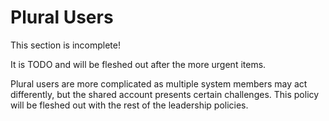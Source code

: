 # Plural Users

<div class="warning">
This section is incomplete! 

It is TODO and will be fleshed out after the more urgent items.
</div>

Plural users are more complicated as multiple system members may act differently, but the shared account presents certain challenges. This policy will be fleshed out with the rest of the leadership policies.
